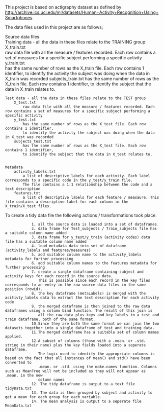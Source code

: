 This project is based on actigraphy dataset as defined by http://archive.ics.uci.edu/ml/datasets/Human+Activity+Recognition+Using+Smartphones



The data files used in this project are as follows;

Source data files	
	Training data - all the data in these files relate to the TRAINING group
		X_train.txt		
			raw data file with all the measure / features recorded. Each row contains a set of measures for a specific subject performing a specific activity
		y_train.txt		
			has the same number of rows as the X_train file. Each row contains 1 identifier, 
			to identify the activity the subject was doing when the data in X_train was recorded
		subjects_train.txt
			has the same number of rows as the X_train file. Each row contains 1 identifier,
			to identify the subject that the data in X_train relates to.
			
		
	Test data - all the data in these files relate to the TEST group
		X_test.txt		
			raw data file with all the measure / features recorded. Each row contains a set of measures for a specific subject performing a specific activity
		y_test.txt		
			has the same number of rows as the X_test file. Each row contains 1 identifier, 
			to identify the activity the subject was doing when the data in X_test was recorded
		subjects_test.txt
			has the same number of rows as the X_test file. Each row contains 1 identifier,
			to identify the subject that the data in X_test relates to.

			
	Metadata
		activity_labels.txt
			a list of descriptive labels for each activity. Each label corresponds to a specific code in the y_test/y_train file. 
			The file contains a 1:1 relationship between the code and a text description
		features.txt
			a list of descriptive labels for each feature / measaure. This file contains a descriptive label for each column in the X_train/X_test files. 
			
			
			
To create a tidy data file the following actions / transformations took place.

				1. all the source data is loaded into a set of dataframes.
				2. data frame for Test_subjects / Train_subjects file has a suitable column name added
				3. data frame for y_test/y_train (activity codes) data file has a suitable column name added
				4. load metadata data into set of dataframe (activity_labels and features/measures)
				5. add suitable column name to the activity_labels metadata for further processing
				6. add suitable column names to the features metadata for further processing
				7. create a single dataframe containing subject and activity keys for each record in the source data.
				   This is possible since each record in the key files corresponds to an entry in the raw source data files in the same position (rowid).
				8. the key dataframe (metaLabels) is merged with the acitivty_labels data to extract the text description for each activity code
				9. the merged dataframe is then joined to the raw data dataframes using a column bind function. The result of this join is	
				   all the raw data plus keys and key labels in a test and train dataframe, both of the same format. 
				10.Since they are both the same format we can join the two datasets together into a single dataframe of test and training data.
				11.The merged dataframe has a suitable set of column names applied.
				12.A subset of columns (those with a .mean. or .std. string in their name) plus the key fields loaded into a seperate dataframe. 
				   The logic used to identify the appropriate columns is based on the fact that all instances of mean() and std() have been converted to 
				   .mean. or .std. using the make.names function. Columns such as MeanFreq will not be included as they will not appear as .mean. in the new 
				   column names
				12. The tidy dataframe is output to a text file tidyData.txt
				13. The data is then grouped by subject and activity to get a mean for each group for each variable.
				14. The mean analysis is output to a seperate file MeanData.txt
				
	


